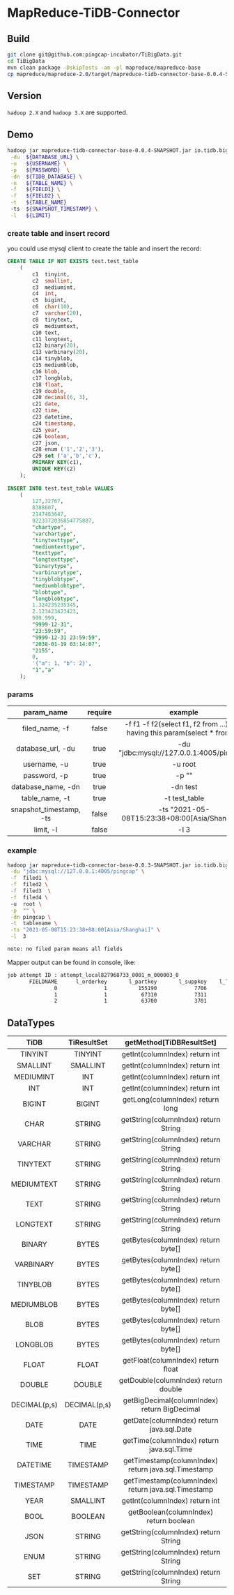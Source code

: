 # MapReduce-TiDB-Connector

## Build

```bash
git clone git@github.com:pingcap-incubator/TiBigData.git
cd TiBigData
mvn clean package -DskipTests -am -pl mapreduce/mapreduce-base
cp mapreduce/mapreduce-2.0/target/mapreduce-tidb-connector-base-0.0.4-SNAPSHOT.jar ${HOME}/lib
```

## Version

`hadoop 2.X` and `hadoop 3.X` are supported.

## Demo

```bash
hadoop jar mapreduce-tidb-connector-base-0.0.4-SNAPSHOT.jar io.tidb.bigdata.mapreduce.tidb.examples.TiDBMapreduceDemo  \
 -du  ${DATABASE_URL} \
 -u   ${USERNAME} \
 -p   ${PASSWORD}  \
 -dn  ${TIDB_DATABASE} \
 -n   ${TABLE_NAME} \
 -f   ${FIELD1} \
 -f   ${FIELD2} \
 -t   ${TABLE_NAME}
 -ts  ${SNAPSHOT_TIMESTAMP} \
 -l   ${LIMIT} 
```

### create table and insert record

you could use mysql client to create the table and insert the record:

```sql
CREATE TABLE IF NOT EXISTS test.test_table
    (
        c1  tinyint,
        c2  smallint,
        c3  mediumint,
        c4  int,
        c5  bigint,
        c6  char(10),
        c7  varchar(20),
        c8  tinytext,
        c9  mediumtext,
        c10 text,
        c11 longtext,
        c12 binary(20),
        c13 varbinary(20),
        c14 tinyblob,
        c15 mediumblob,
        c16 blob,
        c17 longblob,
        c18 float,
        c19 double,
        c20 decimal(6, 3),
        c21 date,
        c22 time,
        c23 datetime,
        c24 timestamp,
        c25 year,
        c26 boolean,
        c27 json,
        c28 enum ('1','2','3'),
        c29 set ('a','b','c'),
        PRIMARY KEY(c1),
        UNIQUE KEY(c2)
    );
    
INSERT INTO test.test_table VALUES                                                                                                                                                                                                                                                                                                                                                                                                              
    (
        127,32767,
        8388607,
        2147483647,
        9223372036854775807,
        "chartype",
        "varchartype",
        "tinytexttype",
        "mediumtexttype",
        "texttype",
        "longtexttype",
        "binarytype",
        "varbinarytype",
        "tinyblobtype",
        "mediumblobtype",
        "blobtype",
        "longblobtype",
        1.324235235345,
        2.123423423423,
        999.999,
        "9999-12-31",
        "23:59:59",
        "9999-12-31 23:59:59",
        "2038-01-19 03:14:07",
        "2155",
        0,
        '{"a": 1, "b": 2}',
        "1","a"
    );
```

### params

| param_name                | require |     example                                                                     |   
| :-----------------------: | :-----: | :-----------------------------------------------------------------------------: | 
| filed_name, -f            | false   |  -f f1 -f f2(select f1, f2 from ...), Not having this param(select * from ...)  |  
| database_url, -du         | true    |  -du "jdbc:mysql://127.0.0.1:4005/pingcap"                                      |   
| username, -u              | true    |  -u root                                                                        |   
| password, -p              | true    |  -p ""                                                                          |   
| database_name, -dn        | true    |  -dn test                                                                       |   
| table_name, -t            | true    |  -t test_table                                                                  |   
| snapshot_timestamp, -ts   | false   |  -ts "2021-05-08T15:23:38+08:00[Asia/Shanghai]"                                 |   
| limit, -l                 | false   |  -l 3                                                                           |

### example

```bash
hadoop jar mapreduce-tidb-connector-base-0.0.3-SNAPSHOT.jar io.tidb.bigdata.mapreduce.tidb.example.TiDBMapreduceDemo \
 -du "jdbc:mysql://127.0.0.1:4005/pingcap" \
 -f  filed1 \
 -f  filed2 \
 -f  filed3  \
 -f  filed4 \ 
 -u  root \
 -p  "" \
 -dn pingcap \
 -t  tablename \
 -ts "2021-05-08T15:23:38+08:00[Asia/Shanghai]" \
 -l  3

note: no filed param means all fields
```

Mapper output can be found in console, like:

```bash
job attempt ID : attempt_local827968733_0001_m_000003_0
       FIELDNAME      l_orderkey       l_partkey       l_suppkey    l_linenumber
               0               1          155190            7706               1
               1               1           67310            7311               2
               2               1           63700            3701               3
```

## DataTypes

|    TiDB    |     TiResultSet       |     getMethod[TiDBResultSet]                            |   
| :--------: | :-------------------: | :-----------------------------------------------------: |   
|  TINYINT   |  TINYINT              |  getInt(columnIndex)         return int                 |   
|  SMALLINT  | SMALLINT              |  getInt(columnIndex)         return int                 |   
| MEDIUMINT  |    INT                |  getInt(columnIndex)         return int                 |   
|    INT     |    INT                |  getInt(columnIndex)         return int                 |   
|   BIGINT   |  BIGINT               |  getLong(columnIndex)        return long                |   
|    CHAR    |  STRING               |  getString(columnIndex)      return String              |   
|  VARCHAR   |  STRING               |  getString(columnIndex)      return String              |   
|  TINYTEXT  |  STRING               |  getString(columnIndex)      return String              |   
| MEDIUMTEXT |  STRING               |  getString(columnIndex)      return String              |   
|    TEXT    |  STRING               |  getString(columnIndex)      return String              |   
|  LONGTEXT  |  STRING               |  getString(columnIndex)      return String              |   
|   BINARY   |   BYTES               |  getBytes(columnIndex)       return byte[]              |   
| VARBINARY  |   BYTES               |  getBytes(columnIndex)       return byte[]              |   
|  TINYBLOB  |   BYTES               |  getBytes(columnIndex)       return byte[]              |   
| MEDIUMBLOB |   BYTES               |  getBytes(columnIndex)       return byte[]              |   
|    BLOB    |   BYTES               |  getBytes(columnIndex)       return byte[]              |   
|  LONGBLOB  |   BYTES               |  getBytes(columnIndex)       return byte[]              |   
|   FLOAT    |   FLOAT               |  getFloat(columnIndex)       return float               |   
|   DOUBLE   |  DOUBLE               |  getDouble(columnIndex)      return double              |   
| DECIMAL(p,s) |  DECIMAL(p,s)       |  getBigDecimal(columnIndex)  return BigDecimal          |   
|    DATE    |   DATE                |  getDate(columnIndex)        return java.sql.Date       |   
|    TIME    |   TIME                |  getTime(columnIndex)        return java.sql.Time       |   
|  DATETIME  | TIMESTAMP             |  getTimestamp(columnIndex)   return java.sql.Timestamp  |   
| TIMESTAMP  | TIMESTAMP             |  getTimestamp(columnIndex)   return java.sql.Timestamp  |   
|    YEAR    | SMALLINT              |  getInt(columnIndex)         return int                 |   
|    BOOL    |  BOOLEAN              |  getBoolean(columnIndex)     return boolean             |   
|    JSON    |  STRING               |  getString(columnIndex)      return String              |   
|    ENUM    |  STRING               |  getString(columnIndex)      return String              |   
|    SET     |  STRING               |  getString(columnIndex)      return String              |   
